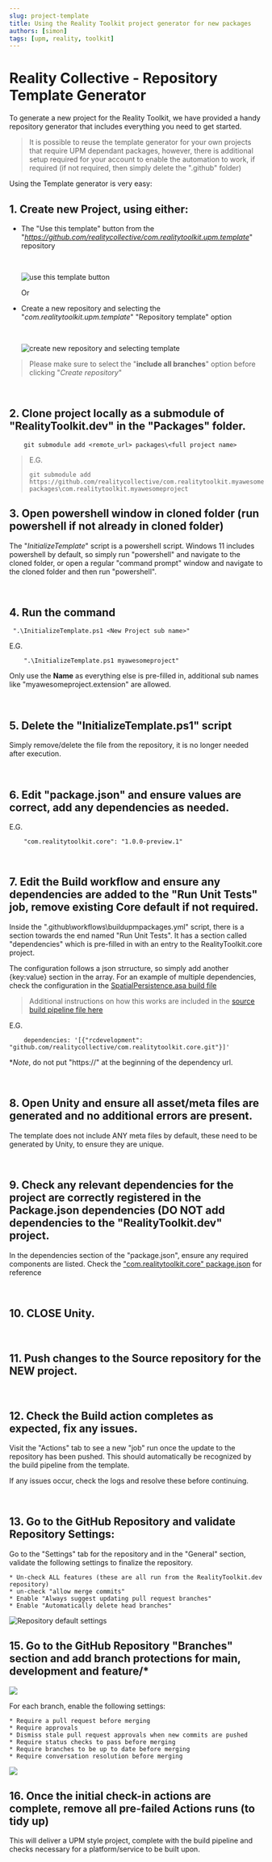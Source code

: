 ```yaml
---
slug: project-template
title: Using the Reality Toolkit project generator for new packages
authors: [simon]
tags: [upm, reality, toolkit]
---
```


# Reality Collective - Repository Template Generator

To generate a new project for the Reality Toolkit, we have provided a handy repository generator that includes everything you need to get started.

> It is possible to reuse the template generator for your own projects that require UPM dependant packages, however, there is additional setup required for your account to enable the automation to work, if required (if not required, then simply delete the ".github" folder)

Using the Template generator is very easy:


## 1. Create new Project, using either:

* The "Use this template" button from the "*https://github.com/realitycollective/com.realitytoolkit.upm.template*" repository 
    
    <br/>

    ![use this template button](use-this-template-button.png)

    Or

* Create a new repository and selecting the "*com.realitytoolkit.upm.template*" "Repository template" option
    
    <br/>

    ![create new repository and selecting template](create-repository.png)

> Please make sure to select the "**include all branches**" option before clicking "*Create repository*"

<br/>

## 2. Clone project locally as a submodule of "RealityToolkit.dev" in the "Packages" folder.

```
    git submodule add <remote_url> packages\<full project name>
```
> E.G. 
> 
> ```
> git submodule add https://github.com/realitycollective/com.realitytoolkit.myawesomeproject.git packages\com.realitytoolkit.myawesomeproject
>```

## 3. Open powershell window in cloned folder (run powershell if not already in cloned folder)

The "*InitializeTemplate*" script is a powershell script.  Windows 11 includes powershell by default, so simply run "powershell" and navigate to the cloned folder, or open a regular "command prompt" window and navigate to the cloned folder and then run "powershell".

<br/>

## 4. Run the command

```
 ".\InitializeTemplate.ps1 <New Project sub name>"
```

E.G.

```
    ".\InitializeTemplate.ps1 myawesomeproject"
```

Only use the **Name** as everything else is pre-filled in, additional sub names like "myawesomeproject.extension" are allowed.

<br/>

## 5. Delete the "**InitializeTemplate.ps1**" script

Simply remove/delete the file from the repository, it is no longer needed after execution.

<br/>

## 6. Edit "package.json" and ensure values are correct, add any dependencies as needed.

E.G.

```
    "com.realitytoolkit.core": "1.0.0-preview.1"
```

<br/>

## 7. Edit the Build workflow and ensure any dependencies are added to the "Run Unit Tests" job, remove existing Core default if not required.

Inside the "\.github\workflows\buildupmpackages.yml" script, there is a section towards the end named "Run Unit Tests".  It has a section called "dependencies" which is pre-filled in with an entry to the RealityToolkit.core project.

The configuration follows a json strructure, so simply add another {key:value} section in the array.  For an example of multiple dependencies, check the configuration in the [SpatialPersistence.asa build file](https://github.com/realitycollective/com.realitytoolkit.spatial-persistence.asa/blob/464fe2f2ecca423ca02ace1955a9a7004cf7b493/.github/workflows/buildupmpackages.yml#L54)

> Additional instructions on how this works are included in the [source build pipeline file here](https://github.com/realitycollective/reusableworkflows/blob/73475e0c6c40d1ab142fce0fb2d72a6520a4343e/.github/workflows/rununityunittests.yml#L121)

E.G.

```
    dependencies: '[{"rcdevelopment": "github.com/realitycollective/com.realitytoolkit.core.git"}]'
```

**Note*, do not put "https://" at the beginning of the dependency url.

<br/>

## 8. Open Unity and ensure all asset/meta files are generated and no additional errors are present.

The template does not include ANY meta files by default, these need to be generated by Unity, to ensure they are unique.

<br/>

## 9. Check any relevant dependencies for the project are correctly registered in the Package.json dependencies (DO NOT add dependencies to the "RealityToolkit.dev" project.

In the dependencies section of the "package.json", ensure any required components are listed.  Check the ["com.realitytoolkit.core" package.json](https://github.com/realitycollective/com.realitytoolkit.core/blob/rcdevelopment/package.json) for reference

<br/>

## 10. CLOSE Unity.

<br/>

## 11. Push changes to the Source repository for the NEW project.

<br/>

## 12. Check the Build action completes as expected, fix any issues.

Visit the "Actions" tab to see a new "job" run once the update to the repository has been pushed.  This should automatically be recognized by the build pipeline from the template.

If any issues occur, check the logs and resolve these before continuing.

<br/>

## 13. Go to the GitHub Repository and validate Repository Settings:

Go to the "Settings" tab for the repository and in the "General" section, validate the following settings to finalize the repository.

    * Un-check ALL features (these are all run from the RealityToolkit.dev repository)
    * un-check "allow merge commits"
    * Enable "Always suggest updating pull request branches"
    * Enable "Automatically delete head branches"

![Repository default settings](repository-settings.png)


## 15. Go to the GitHub Repository "**Branches**" section and add branch protections for main, development and feature/*

![](branch-settings.png)

For each branch, enable the following settings:

    * Require a pull request before merging
    * Require approvals
    * Dismiss stale pull request approvals when new commits are pushed
    * Require status checks to pass before merging
    * Require branches to be up to date before merging
    * Require conversation resolution before merging

![](branch-protections.png)


## 16. Once the initial check-in actions are complete, remove all pre-failed Actions runs (to tidy up)

This will deliver a UPM style project, complete with the build pipeline and checks necessary for a platform/service to be built upon.